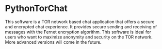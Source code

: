 # PythonTorChat
This software is a TOR network based chat application that offers a secure and encrypted chat experience.
It provides secure sending and receiving of messages with the Fernet encryption algorithm.
This software is ideal for users who want to maximize anonymity and security on the TOR network.
More advanced versions will come in the future.
